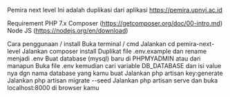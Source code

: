 Pemira next level
Ini adalah duplikasi dari aplikasi https://pemira.upnvj.ac.id

Requirement
PHP 7.x
Composer (https://getcomposer.org/doc/00-intro.md)
Node JS (https://nodejs.org/en/download)

Cara penggunaan / install
Buka terminal / cmd
Jalankan cd pemira-next-level
Jalankan composer install
Duplikat file .env.example dan rename menjadi .env
Buat database (mysql) baru di PHPMYADMIN atau dari manapun
Buka file .env kemudian cari variable DB_DATABASE dan isi value nya dgn nama database yang kamu buat
Jalankan php artisan key:generate
Jalankan php artisan migrate --seed
Jalankan php artisan serve dan buka localhost:8000 di browser kamu
